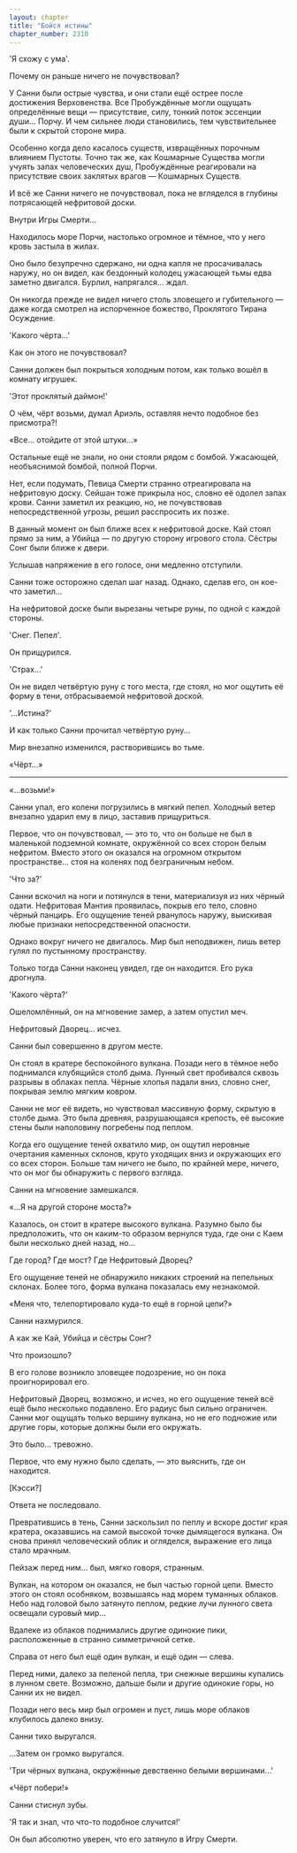 ```yaml
---
layout: chapter
title: "Бойся истины"
chapter_number: 2310
---
```




'Я схожу с ума'.

Почему он раньше ничего не почувствовал?

У Санни были острые чувства, и они стали ещё острее после достижения Верховенства. Все Пробуждённые могли ощущать определённые вещи — присутствие, силу, тонкий поток эссенции души... Порчу. И чем сильнее люди становились, тем чувствительнее были к скрытой стороне мира.

Особенно когда дело касалось существ, извращённых порочным влиянием Пустоты. Точно так же, как Кошмарные Существа могли учуять запах человеческих душ, Пробуждённые реагировали на присутствие своих заклятых врагов — Кошмарных Существ.

И всё же Санни ничего не почувствовал, пока не вгляделся в глубины потрясающей нефритовой доски.

Внутри Игры Смерти...

Находилось море Порчи, настолько огромное и тёмное, что у него кровь застыла в жилах.

Оно было безупречно сдержано, ни одна капля не просачивалась наружу, но он видел, как бездонный колодец ужасающей тьмы едва заметно двигался. Бурлил, напрягался... ждал.

Он никогда прежде не видел ничего столь зловещего и губительного — даже когда смотрел на испорченное божество, Проклятого Тирана Осуждение.

'Какого чёрта...'

Как он этого не почувствовал?

Санни должен был покрыться холодным потом, как только вошёл в комнату игрушек.

'Этот проклятый даймон!'

О чём, чёрт возьми, думал Ариэль, оставляя нечто подобное без присмотра?!

«Все... отойдите от этой штуки…»

Остальные ещё не знали, но они стояли рядом с бомбой. Ужасающей, необъяснимой бомбой, полной Порчи.

Нет, если подумать, Певица Смерти странно отреагировала на нефритовую доску. Сейшан тоже прикрыла нос, словно её одолел запах крови. Санни заметил их реакцию, но, не почувствовав непосредственной угрозы, решил расспросить их позже.

В данный момент он был ближе всех к нефритовой доске. Кай стоял прямо за ним, а Убийца — по другую сторону игрового стола. Сёстры Сонг были ближе к двери.

Услышав напряжение в его голосе, они медленно отступили.

Санни тоже осторожно сделал шаг назад. Однако, сделав его, он кое-что заметил...

На нефритовой доске были вырезаны четыре руны, по одной с каждой стороны.

'Снег. Пепел'.

Он прищурился.

'Страх...'

Он не видел четвёртую руну с того места, где стоял, но мог ощутить её форму в тени, отбрасываемой нефритовой доской.

'...Истина?'

И как только Санни прочитал четвёртую руну...

Мир внезапно изменился, растворившись во тьме.

«Чёрт...»

***

«...возьми!»

Санни упал, его колени погрузились в мягкий пепел. Холодный ветер внезапно ударил ему в лицо, заставив прищуриться.

Первое, что он почувствовал, — это то, что он больше не был в маленькой подземной комнате, окружённой со всех сторон белым нефритом. Вместо этого он оказался на огромном открытом пространстве... стоя на коленях под безграничным небом.

'Что за?'

Санни вскочил на ноги и потянулся в тени, материализуя из них чёрный одати. Нефритовая Мантия проявилась, покрыв его тело, словно чёрный панцирь. Его ощущение теней рванулось наружу, выискивая любые признаки непосредственной опасности.

Однако вокруг ничего не двигалось. Мир был неподвижен, лишь ветер гулял по пустынному пространству.

Только тогда Санни наконец увидел, где он находится. Его рука дрогнула.

'Какого чёрта?'

Ошеломлённый, он на мгновение замер, а затем опустил меч.

Нефритовый Дворец... исчез.

Санни был совершенно в другом месте.

Он стоял в кратере беспокойного вулкана. Позади него в тёмное небо поднимался клубящийся столб дыма. Лунный свет пробивался сквозь разрывы в облаках пепла. Чёрные хлопья падали вниз, словно снег, покрывая землю мягким ковром.

Санни не мог её видеть, но чувствовал массивную форму, скрытую в столбе дыма. Это была древняя, разрушающаяся крепость, её высокие стены были наполовину погребены под пеплом.

Когда его ощущение теней охватило мир, он ощутил неровные очертания каменных склонов, круто уходящих вниз и окружающих его со всех сторон. Больше там ничего не было, по крайней мере, ничего, что он мог бы обнаружить с первого взгляда.

Санни на мгновение замешкался.

«...Я на другой стороне моста?»

Казалось, он стоит в кратере высокого вулкана. Разумно было бы предположить, что он каким-то образом вернулся туда, где они с Каем были несколько дней назад, но...

Где город? Где мост? Где Нефритовый Дворец?

Его ощущение теней не обнаружило никаких строений на пепельных склонах. Более того, форма вулкана показалась ему незнакомой.

«Меня что, телепортировало куда-то ещё в горной цепи?»

Санни нахмурился.

А как же Кай, Убийца и сёстры Сонг?

Что произошло?

В его голове возникло зловещее подозрение, но он пока проигнорировал его.

Нефритовый Дворец, возможно, и исчез, но его ощущение теней всё ещё было несколько подавлено. Его радиус был сильно ограничен. Санни мог ощущать только вершину вулкана, но не его подножие или другие горы, которые должны были его окружать.

Это было... тревожно.

Первое, что ему нужно было сделать, — это выяснить, где он находится.

[Кэсси?]

Ответа не последовало.

Превратившись в тень, Санни заскользил по пеплу и вскоре достиг края кратера, оказавшись на самой высокой точке дымящегося вулкана. Он снова принял человеческий облик и огляделся, выражение его лица стало мрачным.

Пейзаж перед ним... был, мягко говоря, странным.

Вулкан, на котором он оказался, не был частью горной цепи. Вместо этого он стоял особняком, возвышаясь над морем туманных облаков. Небо над головой было затянуто пеплом, редкие лучи лунного света освещали суровый мир...

Вдалеке из облаков поднимались другие одинокие пики, расположенные в странно симметричной сетке.

Справа от него был ещё один вулкан, и ещё один — слева.

Перед ними, далеко за пеленой пепла, три снежные вершины купались в лунном свете. Возможно, дальше были и другие одинокие горы, но Санни их не видел.

Позади него весь мир был огромен и пуст, лишь море облаков клубилось далеко внизу.

Санни тихо выругался.

...Затем он громко выругался.

'Три чёрных вулкана, окружённые девственно белыми вершинами...'

«Чёрт побери!»

Санни стиснул зубы.

'Я так и знал, что что-то подобное случится!'

Он был абсолютно уверен, что его затянуло в Игру Смерти.

